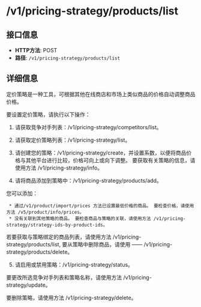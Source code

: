 # /v1/pricing-strategy/products/list

## 接口信息

- **HTTP方法**: POST
- **路径**: `/v1/pricing-strategy/products/list`

## 详细信息

定价策略是一种工具，可根据其他在线商店和市场上类似商品的价格自动调整商品价格。

要设置定价策略，请执行以下操作：

  1. 请获取竞争对手列表：/v1/pricing-strategy/competitors/list。

  2. 请获取定价策略列表：/v1/pricing-strategy/list。

  3. 请创建您的策略：/v1/pricing-strategy/create，并设置系数，以便将商品价格与其他平台进行比较，价格可向上或向下调整。 要获取有关策略的信息，请使用方法 /v1/pricing-strategy/info。

  4. 请将商品添加到策略中：/v1/pricing-strategy/products/add。

您可以添加：

     * 通过/v1/product/import/prices 方法已设置最低价格的商品。 要检查价格，请使用方法 /v5/product/info/prices。
     * 没有关联到其他策略的商品。 要检查商品与策略的关联，请使用方法 /v1/pricing-strategy/strategy-ids-by-product-ids。

若要获取与策略绑定的商品列表，请使用方法 /v1/pricing-strategy/products/list, 要从策略中删除商品，请使用 —— /v1/pricing-strategy/products/delete。

  5. 请启用或禁用策略：/v1/pricing-strategy/status。




要更改所选竞争对手列表和策略名称，请使用方法 /v1/pricing-strategy/update。

要删除策略，请使用方法 /v1/pricing-strategy/delete。

